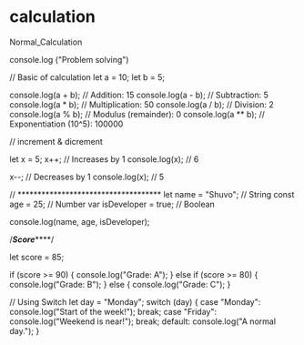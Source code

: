 # calculation
Normal_Calculation

console.log ("Problem solving")


// Basic of calculation 
let a = 10;
let b = 5;

console.log(a + b); // Addition: 15
console.log(a - b); // Subtraction: 5
console.log(a * b); // Multiplication: 50
console.log(a / b); // Division: 2
console.log(a % b); // Modulus (remainder): 0
console.log(a ** b); // Exponentiation (10^5): 100000





// increment & dicrement

let x = 5;
x++;  // Increases by 1
console.log(x); // 6

x--;  // Decreases by 1
console.log(x); // 5


// ************************************
let name = "Shuvo"; // String
const age = 25; // Number
var isDeveloper = true; // Boolean

console.log(name, age, isDeveloper);






/***************Score*******************/

let score = 85;

if (score >= 90) {
    console.log("Grade: A");
} else if (score >= 80) {
    console.log("Grade: B");
} else {
    console.log("Grade: C");
}

// Using Switch
let day = "Monday";
switch (day) {
    case "Monday":
        console.log("Start of the week!");
        break;
    case "Friday":
        console.log("Weekend is near!");
        break;
    default:
        console.log("A normal day.");
}





